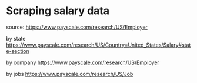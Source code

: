 # Scraping salary data

source: https://www.payscale.com/research/US/Employer

by state
https://www.payscale.com/research/US/Country=United_States/Salary#state-section

by company
https://www.payscale.com/research/US/Employer

by jobs
https://www.payscale.com/research/US/Job
